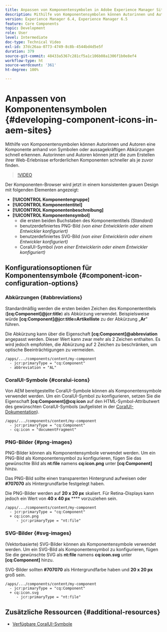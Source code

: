 ```yaml
---
title: Anpassen von Komponentensymbolen in Adobe Experience Manager Sites
description: Mithilfe von Komponentensymbolen können Autorinnen und Autoren eine Komponente anhand von Symbolen oder aussagekräftigen Abkürzungen schnell erkennen. Autorinnen und Autoren können jetzt die zum Erstellen ihrer Web-Erlebnisse erforderlichen Komponenten schneller als je zuvor finden.
version: Experience Manager 6.4, Experience Manager 6.5
feature: Core Components
topic: Development
role: User
level: Intermediate
doc-type: Technical Video
exl-id: 37dc26aa-0773-4749-8c8b-4544bd4d5e5f
duration: 379
source-git-commit: 48433a5367c281cf5a1c106b08a1306f1b0e8ef4
workflow-type: ht
source-wordcount: '361'
ht-degree: 100%

---
```


# Anpassen von Komponentensymbolen {#developing-component-icons-in-aem-sites}

Mithilfe von Komponentensymbolen können Autorinnen und Autoren eine Komponente anhand von Symbolen oder aussagekräftigen Abkürzungen schnell erkennen. Autorinnen und Autoren können jetzt die zum Erstellen ihrer Web-Erlebnisse erforderlichen Komponenten schneller als je zuvor finden.

>[!VIDEO](https://video.tv.adobe.com/v/38290?quality=12&learn=on&captions=ger)

Der Komponenten-Browser wird jetzt in einem konsistenten grauen Design mit folgenden Elementen angezeigt:

* **[!UICONTROL Komponentengruppe]**
* **[!UICONTROL Komponententitel]**
* **[!UICONTROL Komponentenbeschreibung]**
* **[!UICONTROL Komponentensymbol]**
   * die ersten beiden Buchstaben des Komponententitels *(Standard)*
   * benutzerdefiniertes PNG-Bild *(von einer Entwicklerin oder einem Entwickler konfiguriert)*
   * benutzerdefiniertes SVG-Bild *(von einer Entwicklerin oder einem Entwickler konfiguriert)*
   * CoralUI-Symbol *(von einer Entwicklerin oder einem Entwickler konfiguriert)*

## Konfigurationsoptionen für Komponentensymbole {#component-icon-configuration-options}

### Abkürzungen {#abbreviations}

Standardmäßig werden die ersten beiden Zeichen des Komponententitels (**[cq:Component]@jcr:title**) als Abkürzung verwendet. Beispielsweise würde **[cq:Component]@jcr:title=Artikelliste** zu der Abkürzung „**Ar**“ führen.

Die Abkürzung kann über die Eigenschaft **[cq:Component]@abbreviation** angepasst werden. Dieser Wert kann zwar mehr als 2 Zeichen enthalten. Es wird jedoch empfohlen, die Abkürzung auf 2 Zeichen zu beschränken, um optische Beeinträchtigungen zu vermeiden.

```plain
/apps/.../components/content/my-component
  - jcr:primaryType = "cq:Component"
  - abbreviation = "AL"
```

### CoralUI-Symbole {#coralui-icons}

Von AEM bereitgestellte CoralUI-Symbole können als Komponentensymbole verwendet werden. Um ein CoralUI-Symbol zu konfigurieren, setzen Sie die Eigenschaft **[cq:Component]@cq:icon** auf den HTML-Symbol-Attributwert des gewünschten CoralUI-Symbols (aufgelistet in der [CoralUI-Dokumentation](https://helpx.adobe.com/de/experience-manager/6-5/sites/developing/using/reference-materials/coral-ui/coralui3/Coral.Icon.html)).

```plain
/apps/.../components/content/my-component
  - jcr:primaryType = "cq:Component"
  - cq:icon = "documentFragment"
```

### PNG-Bilder {#png-images}

PNG-Bilder können als Komponentensymbole verwendet werden. Um ein PNG-Bild als Komponentensymbol zu konfigurieren, fügen Sie das gewünschte Bild als **nt:file** namens **cq:icon.png** unter **[cq:Component]** hinzu.

Das PNG-Bild sollte einen transparenten Hintergrund aufweisen oder **#707070** als Hintergrundfarbe festgelegt haben.

Die PNG-Bilder werden auf **20 x 20 px** skaliert. Für Retina-Displays kann jedoch ein Wert von **40 x 40 px** **** vorzuziehen sein.

```plain
/apps/.../components/content/my-component
  - jcr:primaryType = "cq:Component"
  + cq:icon.png
     - jcr:primaryType = "nt:file"
```

### SVG-Bilder {#svg-images}

(Vektorbasierte) SVG-Bilder können als Komponentensymbole verwendet werden. Um ein SVG-Bild als Komponentensymbol zu konfigurieren, fügen Sie die gewünschte SVG als **nt:file** namens **cq:icon.svg** unter **[cq:Component]** hinzu.

SVG-Bilder sollten **#707070** als Hintergrundfarbe haben und **20 x 20 px** groß sein.

```plain
/apps/.../components/content/my-component
  - jcr:primaryType = "cq:Component"
  + cq:icon.svg
     - jcr:primaryType = "nt:file"
```

## Zusätzliche Ressourcen {#additional-resources}

* [Verfügbare CoralUI-Symbole](https://helpx.adobe.com/de/experience-manager/6-5/sites/developing/using/reference-materials/coral-ui/coralui3/Coral.Icon.html)
